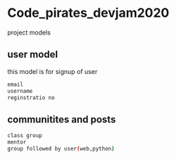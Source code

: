 # Code_pirates_devjam2020

project models

## user model

this model is for signup of user

```bash
email
username
reginstratio no
```

## communitites and posts

```bash
class group
mentor
group followed by user(web,python)
